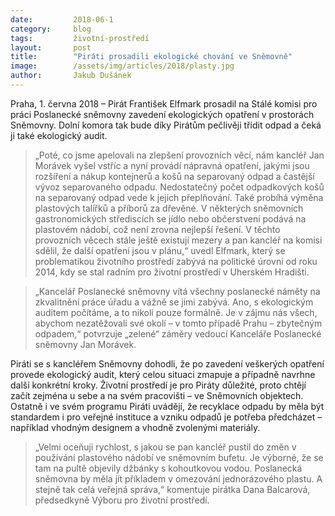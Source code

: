 ```yaml
---
date:         2018-06-1
category:     blog
tags:         životní-prostředí
layout:       post
title:        "Piráti prosadili ekologické chování ve Sněmovně"
image:        /assets/img/articles/2018/plasty.jpg
author:       Jakub Dušánek
---
```



Praha, 1. června 2018 – Pirát František Elfmark prosadil na Stálé komisi pro práci Poslanecké sněmovny zavedení ekologických opatření v prostorách Sněmovny. Dolní komora tak bude díky Pirátům pečlivěji třídit odpad a čeká ji také ekologický audit.
 
> „Poté, co jsme apelovali na zlepšení provozních věcí, nám kancléř Jan Morávek vyšel vstříc a nyní provádí nápravná opatření, jakými jsou rozšíření a nákup kontejnerů a košů na separovaný odpad a častější vývoz separovaného odpadu. Nedostatečný počet odpadkových košů na separovaný odpad vede k jejich přeplňování. Také probíhá výměna plastových talířků a příborů za dřevěné. V některých sněmovních gastronomických střediscích se jídlo nebo občerstvení podává na plastovém nádobí, což není zrovna nejlepší řešení. V těchto provozních věcech stále ještě existují mezery a pan kancléř na komisi sdělil, že další opatření jsou v plánu,“ uvedl Elfmark, který se problematikou životního prostředí zabývá na politické úrovni od roku 2014, kdy se stal radním pro životní prostředí v Uherském Hradišti.
  
> „Kancelář Poslanecké sněmovny vítá všechny poslanecké náměty na zkvalitnění práce úřadu a vážně se jimi zabývá. Ano, s ekologickým auditem počítáme, a to nikoli pouze formálně. Je v zájmu nás všech, abychom nezatěžovali své okolí – v tomto případě Prahu – zbytečným odpadem,“ potvrzuje „zelené“ záměry vedoucí Kanceláře Poslanecké sněmovny Jan Morávek.
 
Piráti se s kancléřem Sněmovny dohodli, že po zavedení veškerých opatření provede ekologický audit, který celou situaci zmapuje a případně navrhne další konkrétní kroky. Životní prostředí je pro Piráty důležité, proto chtějí začít zejména u sebe a na svém pracovišti – ve Sněmovních objektech. Ostatně i ve svém programu Piráti uvádějí, že recyklace odpadu by měla být standardem i pro veřejné instituce a vzniku odpadů je potřeba předcházet – například vhodným designem a vhodně zvolenými materiály.
 
> „Velmi oceňuji rychlost, s jakou se pan kancléř pustil do změn v používání plastového nádobí ve sněmovním bufetu. Je výborné, že se tam na pultě objevily džbánky s kohoutkovou vodou. Poslanecká sněmovna by měla jít příkladem v omezování jednorázového plastu. A stejně tak celá veřejná správa,“ komentuje pirátka Dana Balcarová, předsedkyně Výboru pro životní prostředí.
 


